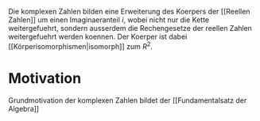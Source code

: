 Die komplexen Zahlen bilden eine Erweiterung des Koerpers der [[Reellen Zahlen]] um einen Imaginaeranteil $i$, wobei nicht nur die Kette weitergefuehrt, sondern ausserdem die Rechengesetze der reellen Zahlen weitergefuehrt werden koennen. Der Koerper ist dabei [[Körperisomorphismen|isomorph]] zum $R^2$. 

# Motivation
Grundmotivation der komplexen Zahlen bildet der [[Fundamentalsatz der Algebra]]
